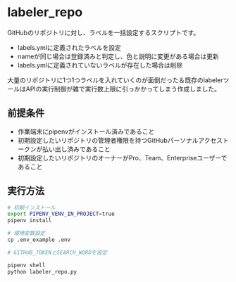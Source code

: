 # labeler_repo

GitHubのリポジトリに対し、ラベルを一括設定するスクリプトです。

- labels.ymlに定義されたラベルを設定
- nameが同じ場合は登録済みと判定し、色と説明に変更がある場合は更新
- labels.ymlに定義されていないラベルが存在した場合は削除

大量のリポジトリに1つ1つラベルを入れていくのが面倒だった＆既存のlabelerツールはAPIの実行制御が雑で実行数上限に引っかかってしまう作成しました。

## 前提条件
- 作業端末にpipenvがインストール済みであること
- 初期設定したいリポジトリの管理者権限を持つGitHubパーソナルアクセストークンが払い出し済みであること
- 初期設定したいリポジトリのオーナーがPro、Team、Enterpriseユーザーであること

## 実行方法

```bash
# 初期インストール
export PIPENV_VENV_IN_PROJECT=true
pipenv install

# 環境変数設定
cp .env_example .env

# GITHUB_TOKENとSEARCH_WORDを設定

pipenv shell
python labeler_repo.py

```


